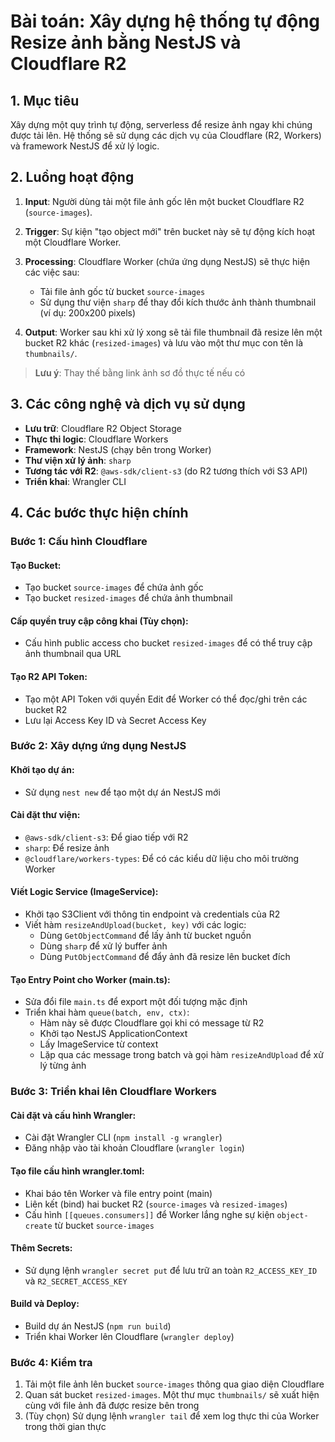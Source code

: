# Bài toán: Xây dựng hệ thống tự động Resize ảnh bằng NestJS và Cloudflare R2

## 1. Mục tiêu

Xây dựng một quy trình tự động, serverless để resize ảnh ngay khi chúng được tải lên. Hệ thống sẽ sử dụng các dịch vụ của Cloudflare (R2, Workers) và framework NestJS để xử lý logic.

## 2. Luồng hoạt động

1. **Input**: Người dùng tải một file ảnh gốc lên một bucket Cloudflare R2 (`source-images`).

2. **Trigger**: Sự kiện "tạo object mới" trên bucket này sẽ tự động kích hoạt một Cloudflare Worker.

3. **Processing**: Cloudflare Worker (chứa ứng dụng NestJS) sẽ thực hiện các việc sau:
   - Tải file ảnh gốc từ bucket `source-images`
   - Sử dụng thư viện `sharp` để thay đổi kích thước ảnh thành thumbnail (ví dụ: 200x200 pixels)

4. **Output**: Worker sau khi xử lý xong sẽ tải file thumbnail đã resize lên một bucket R2 khác (`resized-images`) và lưu vào một thư mục con tên là `thumbnails/`.

> **Lưu ý**: Thay thế bằng link ảnh sơ đồ thực tế nếu có

## 3. Các công nghệ và dịch vụ sử dụng

- **Lưu trữ**: Cloudflare R2 Object Storage
- **Thực thi logic**: Cloudflare Workers
- **Framework**: NestJS (chạy bên trong Worker)
- **Thư viện xử lý ảnh**: `sharp`
- **Tương tác với R2**: `@aws-sdk/client-s3` (do R2 tương thích với S3 API)
- **Triển khai**: Wrangler CLI

## 4. Các bước thực hiện chính

### Bước 1: Cấu hình Cloudflare

#### Tạo Bucket:
- Tạo bucket `source-images` để chứa ảnh gốc
- Tạo bucket `resized-images` để chứa ảnh thumbnail

#### Cấp quyền truy cập công khai (Tùy chọn):
- Cấu hình public access cho bucket `resized-images` để có thể truy cập ảnh thumbnail qua URL

#### Tạo R2 API Token:
- Tạo một API Token với quyền Edit để Worker có thể đọc/ghi trên các bucket R2
- Lưu lại Access Key ID và Secret Access Key

### Bước 2: Xây dựng ứng dụng NestJS

#### Khởi tạo dự án:
- Sử dụng `nest new` để tạo một dự án NestJS mới

#### Cài đặt thư viện:
- `@aws-sdk/client-s3`: Để giao tiếp với R2
- `sharp`: Để resize ảnh
- `@cloudflare/workers-types`: Để có các kiểu dữ liệu cho môi trường Worker

#### Viết Logic Service (ImageService):
- Khởi tạo S3Client với thông tin endpoint và credentials của R2
- Viết hàm `resizeAndUpload(bucket, key)` với các logic:
  - Dùng `GetObjectCommand` để lấy ảnh từ bucket nguồn
  - Dùng `sharp` để xử lý buffer ảnh
  - Dùng `PutObjectCommand` để đẩy ảnh đã resize lên bucket đích

#### Tạo Entry Point cho Worker (main.ts):
- Sửa đổi file `main.ts` để export một đối tượng mặc định
- Triển khai hàm `queue(batch, env, ctx)`:
  - Hàm này sẽ được Cloudflare gọi khi có message từ R2
  - Khởi tạo NestJS ApplicationContext
  - Lấy ImageService từ context
  - Lặp qua các message trong batch và gọi hàm `resizeAndUpload` để xử lý từng ảnh

### Bước 3: Triển khai lên Cloudflare Workers

#### Cài đặt và cấu hình Wrangler:
- Cài đặt Wrangler CLI (`npm install -g wrangler`)
- Đăng nhập vào tài khoản Cloudflare (`wrangler login`)

#### Tạo file cấu hình wrangler.toml:
- Khai báo tên Worker và file entry point (main)
- Liên kết (bind) hai bucket R2 (`source-images` và `resized-images`)
- Cấu hình `[[queues.consumers]]` để Worker lắng nghe sự kiện `object-create` từ bucket `source-images`

#### Thêm Secrets:
- Sử dụng lệnh `wrangler secret put` để lưu trữ an toàn `R2_ACCESS_KEY_ID` và `R2_SECRET_ACCESS_KEY`

#### Build và Deploy:
- Build dự án NestJS (`npm run build`)
- Triển khai Worker lên Cloudflare (`wrangler deploy`)

### Bước 4: Kiểm tra

1. Tải một file ảnh lên bucket `source-images` thông qua giao diện Cloudflare
2. Quan sát bucket `resized-images`. Một thư mục `thumbnails/` sẽ xuất hiện cùng với file ảnh đã được resize bên trong
3. (Tùy chọn) Sử dụng lệnh `wrangler tail` để xem log thực thi của Worker trong thời gian thực